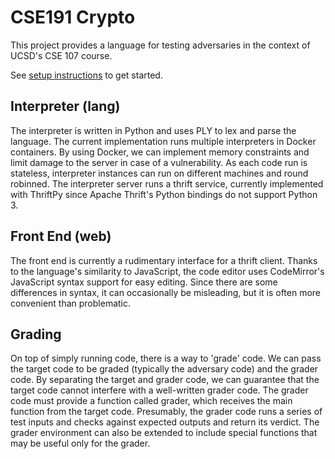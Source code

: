 CSE191 Crypto
=============

This project provides a language for testing adversaries in the context of
UCSD's CSE 107 course.

See [setup instructions](INSTALL.md) to get started.

Interpreter (lang)
------------------
The interpreter is written in Python and uses PLY to lex and parse the
language. The current implementation runs multiple interpreters in Docker
containers. By using Docker, we can implement memory constraints and limit
damage to the server in case of a vulnerability. As each code run is
stateless, interpreter instances can run on different machines and round
robinned. The interpreter server runs a thrift service, currently implemented
with ThriftPy since Apache Thrift's Python bindings do not support Python 3.

Front End (web)
---------------
The front end is currently a rudimentary interface for a thrift client. Thanks
to the language's similarity to JavaScript, the code editor uses CodeMirror's
JavaScript syntax support for easy editing. Since there are some differences
in syntax, it can occasionally be misleading, but it is often more convenient
than problematic.

Grading
-------
On top of simply running code, there is a way to 'grade' code. We can pass the
target code to be graded (typically the adversary code) and the grader code.
By separating the target and grader code, we can guarantee that the target
code cannot interfere with a well-written grader code.  The grader code must
provide a function called grader, which receives the main function from the
target code. Presumably, the grader code runs a series of test inputs and
checks against expected outputs and return its verdict. The grader environment
can also be extended to include special functions that may be useful only for
the grader.
